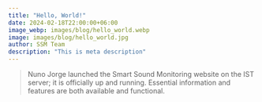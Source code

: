 ```yaml
---
title: "Hello, World!"
date: 2024-02-18T22:00:00+06:00
image_webp: images/blog/hello_world.webp
image: images/blog/hello_world.jpg
author: SSM Team
description: "This is meta description"
---
```

> Nuno Jorge launched the Smart Sound Monitoring website on the IST server; it is officially up and running. Essential information and features are both available and functional.
